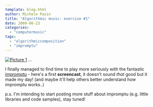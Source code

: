```yaml
---
template: blog.html
author: Michele Pasin
title: "Algorithmic music: exercise #1"
date: 2009-06-23
categories: 
  - "computermusic"
tags: 
  - "algorithmiccomposition"
  - "impromptu"
---
```


[![Picture 1](/img/picture-16.png "Picture 1")](http://www.vimeo.com/5283639) ...

I finally managed to find time to play more seriously with the fantastic [impromptu](http://impromptu.moso.com.au/) - here's a first **screencast**, it doesn't sound _that_ good but it made my day! (and maybe it'll help others better understand how impromptu works..)

p.s. I'm intending to start posting more stuff about impromptu (e.g. little libraries and code samples), stay tuned!
